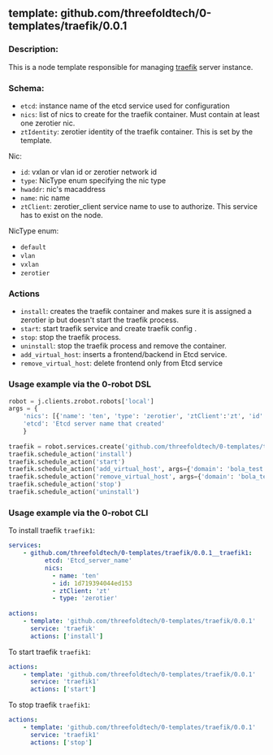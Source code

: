 ## template: github.com/threefoldtech/0-templates/traefik/0.0.1

### Description:
This is a node template responsible for managing [traefik](https://docs.traefik.io/) server instance.

### Schema:
- `etcd`: instance name of the etcd service used for configuration
- `nics`: list of nics to create for the traefik container. Must contain at least one zerotier nic.
- `ztIdentity`: zerotier identity of the traefik container. This is set by the template.

Nic:
- `id`: vxlan or vlan id or zerotier network id
- `type`: NicType enum specifying the nic type
- `hwaddr`: nic's macaddress
- `name`: nic name
- `ztClient`: zerotier_client service name to use to authorize. This service has to exist on the node.

NicType enum: 
- `default` 
- `vlan`
- `vxlan`
- `zerotier`

### Actions

- `install`: creates the traefik container and makes sure it is assigned a zerotier ip but doesn't start the traefik process.
- `start`: start traefik service and create traefik config .
- `stop`: stop the traefik process.
- `uninstall`: stop the traefik process and remove the container.
- `add_virtual_host`: inserts a frontend/backend in Etcd service.
- `remove_virtual_host`: delete frontend only from Etcd service


### Usage example via the 0-robot DSL

```python
robot = j.clients.zrobot.robots['local']
args = {
    'nics': [{'name': 'ten', 'type': 'zerotier', 'ztClient':'zt', 'id': '1d719394044ed153'}],
    'etcd': 'Etcd server name that created'
    }  
    
traefik = robot.services.create('github.com/threefoldtech/0-templates/traefik/0.0.1', 'traefik1', data=args)
traefik.schedule_action('install')
traefik.schedule_action('start')
traefik.schedule_action('add_virtual_host', args={'domain': 'bola_test.com', 'ip':'10.147.17.198'})
traefik.schedule_action('remove_virtual_host', args={'domain': 'bola_test.com'})
traefik.schedule_action('stop')
traefik.schedule_action('uninstall')
```


### Usage example via the 0-robot CLI

To install traefik `traefik1`:

```yaml
services:
    - github.com/threefoldtech/0-templates/traefik/0.0.1__traefik1:
          etcd: 'Etcd_server_name'
          nics:
            - name: 'ten'
            - id: 1d719394044ed153
            - ztClient: 'zt'
            - type: 'zerotier'
          
actions:
    - template: 'github.com/threefoldtech/0-templates/traefik/0.0.1'
      service: 'traefik'
      actions: ['install']

```


To start  traefik `traefik1`:

```yaml
actions:
    - template: 'github.com/threefoldtech/0-templates/traefik/0.0.1'
      service: 'traefik1'
      actions: ['start']

```


To stop  traefik `traefik1`:

```yaml
actions:
    - template: 'github.com/threefoldtech/0-templates/traefik/0.0.1'
      service: 'traefik1'
      actions: ['stop']

```

